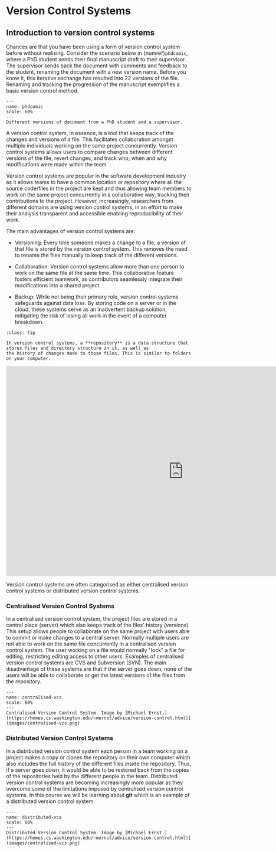 # Version Control Systems

## Introduction to version control systems

Chances are that you have been using a form of version control system before without realising. Consider 
the scenario below in {numref}`phdcomic`, where a PhD student sends their final manuscript draft to their supervisor. 
The supervisor sends back the document with comments and feedback to the student, renaming the document with a new 
version name. Before you know it, this iterative exchange has resulted into 22 versions of the file. Renaming and 
tracking the progression of the manuscript exemplifies a basic version control method.

```{figure} images/phdcomic.png
---
name: phdcomic
scale: 60%
---
Different versions of document from a PhD student and a supervisor.
```

A version control system, in essence, is a tool that keeps track of the changes and versions of a file. This facilitates 
collaboration amongst multiple individuals working on the same project concurrently. Version control systems allows 
users to compare changes between different versions of the file, revert changes, and track who, when and why 
modifications were made within the team.

Version control systems are popular in the software development industry as it allows teams to have a common location or 
repository where all the source code/files in the project are kept and thus allowing team members to work on the same 
project concurrently in a collaborative way, tracking their contributions to the project. However, increasingly, researchers 
from different domains are using version control systems, in an effort to make their analysis transparent and accessible 
enabling reproducibility of their work.

The main advantages of version control systems are:

-   Versioning: Every time someone makes a change to a file, a version of that file is stored by the version control system. This removes the need to rename the files manually to keep track of the different versions.

-   Collaboration: Version control systems allow more than one person to work on the same file at the same time. This collaborative feature fosters efficient teamwork, as contributors seamlessly integrate their modifications into a shared project.

-   Backup: While not being their primary role, version control systems safeguards against data loss. By storing code on a server or in the cloud, these systems serve as an inadvertent backup solution, mitigating the risk of losing all work in the event of a computer breakdown.

````{admonition} New keyword: repository
:class: tip

In version control systems, a **repository** is a data structure that stores files and directory structure in it, as well as 
the history of changes made to those files. This is similar to folders on your computer.

````

<div class="container"> 
  <iframe class="responsive-iframe" src="https://docs.google.com/presentation/d/1jjthPL_vuhgmm8R1QcmZXrpsA2OjbmAFhaMqjLxJ8qc/embed?start=false&loop=false&delayms=3000" frameborder="0" width="960" height="569" allowfullscreen="true" mozallowfullscreen="true" webkitallowfullscreen="true"></iframe>
</div>



Version control systems are often categorised as either centralised version control systems or distributed version control systems.

### Centralised Version Control Systems

In a centralised version control system, the project files are stored in a central place (server) which also keeps track
of the files' history (versions). This setup allows people to collaborate on the same project with users able to commit 
or make changes to a central server. Normally multiple users are not able to work on the same file concurrently in a 
centralised version control system. The user working on a file would normally "lock" a file for editing, restricting 
editing access to other users. Examples of centralised version control systems are CVS and Subversion (SVN). The main disadvantage 
of these systems are that if the server goes down, none of the users will be able to collaborate or get the latest versions 
of the files from the repository.


```{figure} images/centralised-vcs.png
---
name: centralised-vcs
scale: 60%
---
Centralised Version Control System. Image by [Michael Ernst.](https://homes.cs.washington.edu/~mernst/advice/version-control.html)](images/centralised-vcs.png)
```


### Distributed Version Control Systems

In a distributed version control system each person in a team working on a project makes a copy or clones the repository 
on their own computer which also includes the full history of the different files inside the repository. Thus, if a 
server goes down, it would be able to be restored back from the copies of the repositories held by the different people 
in the team. Distributed version control systems are becoming increasingly more popular as they overcome some of the limitations 
imposed by centralised version control systems. In this course we will be learning about **git** which is an example of 
a distributed version control system.


```{figure} images/distributed-vcs.png
---
name: distributed-vcs
scale: 60%
---
Distributed Version Control System. Image by [Michael Ernst.](https://homes.cs.washington.edu/~mernst/advice/version-control.html)](images/centralised-vcs.png)
```

